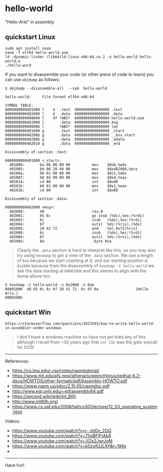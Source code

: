 # hello-world
"Hello-Arlo" in assembly

## quickstart Linux
```
sudo apt install nasm
nasm -f elf64 hello-world.asm
ld -dynamic-linker /lib64/ld-linux-x86-64.so.2 -o hello-world hello-world.o
./hello-word
```

If you want to disassemble your code (or other piece of code to learn) you can use `objdump` as follows:

```
$ objdump --disassemble-all  --sym  hello-world

hello-world:     file format elf64-x86-64

SYMBOL TABLE:
0000000000401000 l    d  .text  0000000000000000 .text
0000000000402000 l    d  .data  0000000000000000 .data
0000000000000000 l    df *ABS*  0000000000000000 hello-world.asm
0000000000402000 l       .data  0000000000000000 msg
000000000000000b l       *ABS*  0000000000000000 len
0000000000401000 g       .text  0000000000000000 _start
000000000040200b g       .data  0000000000000000 __bss_start
000000000040200b g       .data  0000000000000000 _edata
0000000000402010 g       .data  0000000000000000 _end

Disassembly of section .text:

0000000000401000 <_start>:
  401000:       ba 0b 00 00 00          mov    $0xb,%edx
  401005:       b9 00 20 40 00          mov    $0x402000,%ecx
  40100a:       bb 01 00 00 00          mov    $0x1,%ebx
  40100f:       b8 04 00 00 00          mov    $0x4,%eax
  401014:       cd 80                   int    $0x80
  401016:       b8 01 00 00 00          mov    $0x1,%eax
  40101b:       cd 80                   int    $0x80

Disassembly of section .data:

0000000000402000 <msg>:
  402000:       48                      rex.W
  402001:       65 6c                   gs insb (%dx),%es:(%rdi)
  402003:       6c                      insb   (%dx),%es:(%rdi)
  402004:       6f                      outsl  %ds:(%rsi),(%dx)
  402005:       20 41 72                and    %al,0x72(%rcx)
  402008:       6c                      insb   (%dx),%es:(%rdi)
  402009:       6f                      outsl  %ds:(%rsi),(%dx)
  40200a:       0a                      .byte 0xa
```
> Clearly the `.data` section is hard to interpret like this, so you may also try using `hexdump` to get a view of the `.data` section. We use a length of `0xb` because we start counting at 0, and our starting position is `0x2000` because from the disassembly of `hexdump -C hello-world` we see the data starting at `00002000` and this seems to align with the dump above too. 

```
$ hexdump -C hello-world -s 0x2000 -n 0xb
00002000  48 65 6c 6c 6f 20 41 72  6c 6f 0a                 |Hello Arlo.|
0000200b
```


## quickstart Win

`https://stackoverflow.com/questions/1023593/how-to-write-hello-world-in-assembler-under-windows`
> I don't have a windows machine so have not yet tried any of this although I recall from ~30 years ago that `int 21h` was the goto syscall for DOS!

---

References:
* https://cs.lmu.edu/~ray/notes/nasmtutorial/
* https://www.mit.edu/afs.new/athena/system/rhlinux/redhat-6.2-docs/HOWTOS/other-formats/pdf/Assembly-HOWTO.pdf
* https://www.nasm.us/xdoc/2.15.05/nasmdoc.pdf
* http://www.egr.unlv.edu/~ed/assembly64.pdf
* https://second.wiki/wiki/int_80h
* http://www.int80h.org/
* https://www.cs.uaf.edu/2008/fall/cs301/lecture/12_03_operating_system.html

Videos:
* https://www.youtube.com/watch?v=j--zbDv_2QQ
* https://www.youtube.com/watch?v=75gBFiFtAb8
* https://www.youtube.com/watch?v=JlZe2JwrJqM
* https://www.youtube.com/watch?v=b0zxIfJJLAY&t=199s
* 
---
Have fun! 